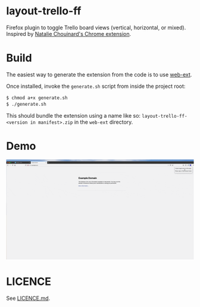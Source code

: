 # layout-trello-ff

Firefox plugin to toggle Trello board views (vertical, horizontal, or mixed). Inspired by [Natalie Chouinard's Chrome extension](https://github.com/sudonatalie/layout-trello).

# Build

The easiest way to generate the extension from the code is to use [web-ext](https://github.com/mozilla/web-ext).

Once installed, invoke the `generate.sh` script from inside the project root:

```bash
$ chmod a+x generate.sh
$ ./generate.sh
```

This should bundle the extension using a name like so: `layout-trello-ff-<version in manifest>.zip` in the `web-ext` directory.

# Demo

![demo gif](demo/layout-trello-ff-demo.gif)


# LICENCE

See [LICENCE.md](LICENCE.md).
